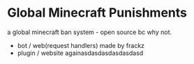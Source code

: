 # Global Minecraft Punishments
a global minecraft ban system - open source bc why not.
- bot / web(request handlers) made by frackz
- plugin / website againasdasdasdasdasdasd

